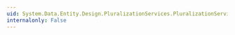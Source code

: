 ```yaml
---
uid: System.Data.Entity.Design.PluralizationServices.PluralizationService.Singularize(System.String)
internalonly: False
---
```

